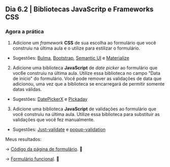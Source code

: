 <!-- Dia 6.2 | Bibliotecas JavaScritp e Frameworks CSS -->
## Dia 6.2 | Bibliotecas JavaScritp e Frameworks CSS

### Agora a prática

1. Adicione um *framework* **CSS** de sua escolha ao formulário que você construiu na última aula e o utilize para estilizar o formulário.
- Sugestões: [Bulma](https://bulma.io/), [Bootstrap](https://getbootstrap.com/), [Semantic UI](https://semantic-ui.com/) e [Materialize](https://materializecss.com/)
2. Adicione uma biblioteca **JavaScript** de *date picker* ao formulário que voc6e construiu na última aula. Utilize essa biblioteca no campo "Data de início" do formulário. Você pode remover as validações de data que adicionou, uma vez que a biblioteca se encarregará de permitir somente datas válidas.
- Sugestões: [DatePickerX](https://github.com/AvroraTeam/DatePickerX) e [Pickaday](https://github.com/Pikaday/Pikaday)
3. Adicione uma biblioteca **JavaScript** de validações ao formulário que você construiu na última aula. Utilize essa biblioteca para substituir as validações que você fez manualmente.
- Sugestões: [Just-validate](https://github.com/horprogs/Just-validate) e [popup-validation](https://github.com/AntonLapshin/popup-validation)

Meus resultados:

-> [Código da página de formulário](). 🔗

-> [Formulário funcional](). 🔗